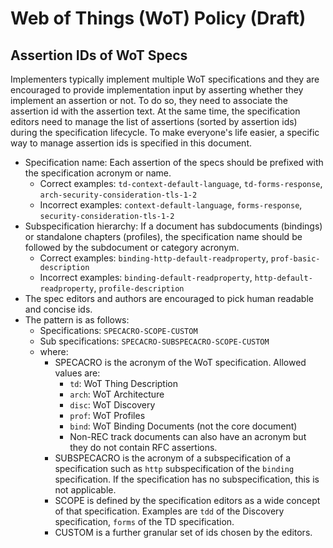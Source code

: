 # Web of Things (WoT) Policy (Draft)

## Assertion IDs of WoT Specs

Implementers typically implement multiple WoT specifications and they are encouraged to provide implementation input by asserting whether they implement an assertion or not.
To do so, they need to associate the assertion id with the assertion text.
At the same time, the specification editors need to manage the list of assertions (sorted by assertion ids) during the specification lifecycle.
To make everyone's life easier, a specific way to manage assertion ids is specified in this document.

- Specification name: Each assertion of the specs should be prefixed with the specification acronym or name.
  - Correct examples: `td-context-default-language`, `td-forms-response`, `arch-security-consideration-tls-1-2`
  - Incorrect examples: `context-default-language`, `forms-response`, `security-consideration-tls-1-2`
- Subspecification hierarchy: If a document has subdocuments (bindings) or standalone chapters (profiles), the specification name should be followed by the subdocument or category acronym.
  - Correct examples: `binding-http-default-readproperty`, `prof-basic-description`
  - Incorrect examples: `binding-default-readproperty`, `http-default-readproperty`, `profile-description`
- The spec editors and authors are encouraged to pick human readable and concise ids.
- The pattern is as follows:
  - Specifications: `SPECACRO-SCOPE-CUSTOM`
  - Sub specifications: `SPECACRO-SUBSPECACRO-SCOPE-CUSTOM`
  - where:
    - SPECACRO is the acronym of the WoT specification. Allowed values are:
      - `td`: WoT Thing Description
      - `arch`: WoT Architecture
      - `disc`: WoT Discovery
      - `prof`: WoT Profiles
      - `bind`: WoT Binding Documents (not the core document)
      - Non-REC track documents can also have an acronym but they do not contain RFC assertions.
    - SUBSPECACRO is the acronym of a subspecification of a specification such as `http` subspecification of the `binding` specification. If the specification has no subspecification, this is not applicable.
    - SCOPE is defined by the specification editors as a wide concept of that specification. Examples are `tdd` of the Discovery specification, `forms` of the TD specification.
    - CUSTOM is a further granular set of ids chosen by the editors.
